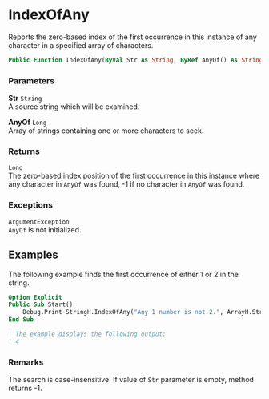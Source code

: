 # IndexOfAny

Reports the zero-based index of the first occurrence in this instance of any character in a specified array of characters.

```vb
Public Function IndexOfAny(ByVal Str As String, ByRef AnyOf() As String) As Long
```

### Parameters

**Str** `String` <br>
A source string which will be examined.

**AnyOf** `Long` <br>
Array of strings containing one or more characters to seek.

### Returns
`Long` <br>
The zero-based index position of the first occurrence in this instance where any character in `AnyOf` was found, -1 if no character in `AnyOf` was found.

### Exceptions
`ArgumentException` <br>
`AnyOf` is not initialized.

## Examples
The following example finds the first occurrence of either 1 or 2 in the string.

```vb
Option Explicit
Public Sub Start()
    Debug.Print StringH.IndexOfAny("Any 1 number is not 2.", ArrayH.StringArray("1", "2"))
End Sub

' The example displays the following output:
' 4
```

### Remarks
The search is case-insensitive. If value of `Str` parameter is empty, method returns -1.

